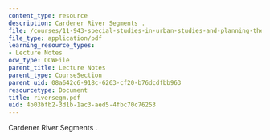 ```yaml
---
content_type: resource
description: Cardener River Segments .
file: /courses/11-943-special-studies-in-urban-studies-and-planning-the-cardener-river-corridor-workshop-fall-2001/4b03bfb23d1b1ac3aed54fbc70c76253_riversegm.pdf
file_type: application/pdf
learning_resource_types:
- Lecture Notes
ocw_type: OCWFile
parent_title: Lecture Notes
parent_type: CourseSection
parent_uid: 08a642c6-918c-6263-cf20-b76dcdfbb963
resourcetype: Document
title: riversegm.pdf
uid: 4b03bfb2-3d1b-1ac3-aed5-4fbc70c76253
---
```

Cardener River Segments .

